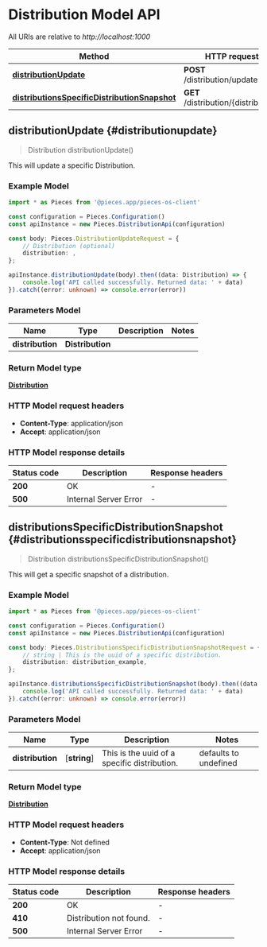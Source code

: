 # Distribution Model API

All URIs are relative to *http://localhost:1000*

Method | HTTP request | Description
------------- | ------------- | -------------
[**distributionUpdate**](DistributionApi#distributionupdate) | **POST** /distribution/update | /distribution/update [POST]
[**distributionsSpecificDistributionSnapshot**](DistributionApi#distributionsspecificdistributionsnapshot) | **GET** /distribution/\{distribution\} | /distribution/\{distribution\} [GET]


## **distributionUpdate** {#distributionupdate}
> Distribution distributionUpdate()

This will update a specific Distribution.

### Example Model

```typescript
import * as Pieces from '@pieces.app/pieces-os-client'

const configuration = Pieces.Configuration()
const apiInstance = new Pieces.DistributionApi(configuration)

const body: Pieces.DistributionUpdateRequest = {
    // Distribution (optional)
    distribution: ,
};

apiInstance.distributionUpdate(body).then((data: Distribution) => {
    console.log('API called successfully. Returned data: ' + data)
}).catch((error: unknown) => console.error(error))
```

### Parameters Model

Name | Type | Description  | Notes
------------- | ------------- | ------------- | -------------
 **distribution** | **Distribution**|  |


### Return Model type

[**Distribution**](../models/Distribution)

### HTTP Model request headers

- **Content-Type**: application/json
- **Accept**: application/json


### HTTP Model response details
| Status code | Description | Response headers
|-------------|-------------|------------------
**200** | OK |  -  |
**500** | Internal Server Error |  -  |

## **distributionsSpecificDistributionSnapshot** {#distributionsspecificdistributionsnapshot}
> Distribution distributionsSpecificDistributionSnapshot()

This will get a specific snapshot of a distribution.

### Example Model

```typescript
import * as Pieces from '@pieces.app/pieces-os-client'

const configuration = Pieces.Configuration()
const apiInstance = new Pieces.DistributionApi(configuration)

const body: Pieces.DistributionsSpecificDistributionSnapshotRequest = {
    // string | This is the uuid of a specific distribution.
    distribution: distribution_example,
};

apiInstance.distributionsSpecificDistributionSnapshot(body).then((data: Distribution) => {
    console.log('API called successfully. Returned data: ' + data)
}).catch((error: unknown) => console.error(error))
```

### Parameters Model

Name | Type | Description  | Notes
------------- | ------------- | ------------- | -------------
 **distribution** | [**string**] | This is the uuid of a specific distribution. | defaults to undefined


### Return Model type

[**Distribution**](../models/Distribution)

### HTTP Model request headers

- **Content-Type**: Not defined
- **Accept**: application/json


### HTTP Model response details
| Status code | Description | Response headers
|-------------|-------------|------------------
**200** | OK |  -  |
**410** | Distribution not found. |  -  |
**500** | Internal Server Error |  -  |



